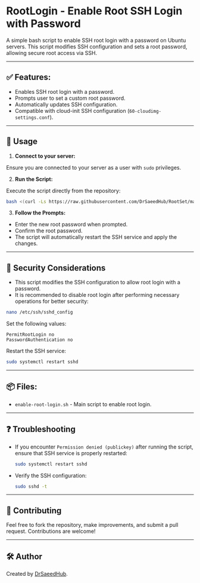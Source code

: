 
# RootLogin - Enable Root SSH Login with Password

A simple bash script to enable SSH root login with a password on Ubuntu servers. This script modifies SSH configuration and sets a root password, allowing secure root access via SSH.

---

## ✅ **Features:**
- Enables SSH root login with a password.
- Prompts user to set a custom root password.
- Automatically updates SSH configuration.
- Compatible with cloud-init SSH configuration (`60-cloudimg-settings.conf`).

---

## 🚀 **Usage**

1. **Connect to your server:**

Ensure you are connected to your server as a user with `sudo` privileges.

2. **Run the Script:**

Execute the script directly from the repository:

```bash
bash <(curl -Ls https://raw.githubusercontent.com/DrSaeedHub/RootSet/main/enable-root-login.sh)
```

3. **Follow the Prompts:**

- Enter the new root password when prompted.
- Confirm the root password.
- The script will automatically restart the SSH service and apply the changes.

---

## 🔐 **Security Considerations**

- This script modifies the SSH configuration to allow root login with a password. 
- It is recommended to disable root login after performing necessary operations for better security:

```bash
nano /etc/ssh/sshd_config
```

Set the following values:

```
PermitRootLogin no
PasswordAuthentication no
```

Restart the SSH service:

```bash
sudo systemctl restart sshd
```

---

## 📦 **Files:**

- `enable-root-login.sh` - Main script to enable root login.

---

## ❓ **Troubleshooting**

- If you encounter `Permission denied (publickey)` after running the script, ensure that SSH service is properly restarted:

  ```bash
  sudo systemctl restart sshd
  ```

- Verify the SSH configuration:

  ```bash
  sudo sshd -t
  ```

---

## 🤝 **Contributing**

Feel free to fork the repository, make improvements, and submit a pull request. Contributions are welcome!

---

## 🛠️ **Author**

Created by [DrSaeedHub](https://github.com/DrSaeedHub).

